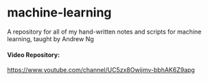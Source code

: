 # machine-learning
A repository for all of my hand-written notes and scripts for machine learning, taught by Andrew Ng

#### Video Repository:
https://www.youtube.com/channel/UC5zx8Owijmv-bbhAK6Z9apg
